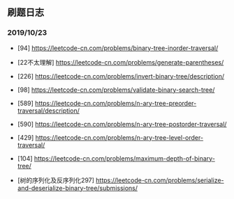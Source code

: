 ## 刷题日志

### 2019/10/23
- [94] https://leetcode-cn.com/problems/binary-tree-inorder-traversal/
- [22不太理解] https://leetcode-cn.com/problems/generate-parentheses/
- [226] https://leetcode-cn.com/problems/invert-binary-tree/description/
- [98] https://leetcode-cn.com/problems/validate-binary-search-tree/
- [589] https://leetcode-cn.com/problems/n-ary-tree-preorder-traversal/description/
- [590] https://leetcode-cn.com/problems/n-ary-tree-postorder-traversal/
- [429] https://leetcode-cn.com/problems/n-ary-tree-level-order-traversal/
- [104] https://leetcode-cn.com/problems/maximum-depth-of-binary-tree/

- [树的序列化及反序列化297] https://leetcode-cn.com/problems/serialize-and-deserialize-binary-tree/submissions/